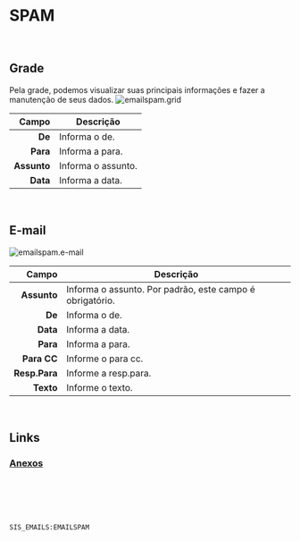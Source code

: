# SPAM
<br>

## Grade
Pela grade, podemos visualizar suas principais informações e fazer a manutenção de seus dados.
![emailspam.grid](https://raw.githubusercontent.com/netforcews/docs-siscom/master/geral/imagens/emailspam.grid.png)

Campo | Descrição
--:|---
**De** | Informa o de.
**Para** | Informa a para.
**Assunto** | Informa o assunto.
**Data** | Informa a data.
<br>

## E-mail
![emailspam.e-mail](https://raw.githubusercontent.com/netforcews/docs-siscom/master/geral/imagens/emailspam.e-mail.png)

Campo | Descrição
--:|---
**Assunto** | Informa o assunto. Por padrão, este campo é obrigatório.
**De** | Informa o de.
**Data** | Informa a data.
**Para** | Informa a para.
**Para CC** | Informe o para cc.
**Resp.Para** | Informe a resp.para.
**Texto** | Informe o texto.
<br>

## Links
### [Anexos](/geral/emailanexos.md)
<br>
<br>
<br>
<br>

```SIS_EMAILS:EMAILSPAM```
